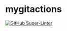 # mygitactions

[![GitHub Super-Linter](https://github.com/theachyuttiwair/mygitactions/workflows/Lint%20Code%20Base/badge.svg)](https://github.com/marketplace/actions/super-linter)
